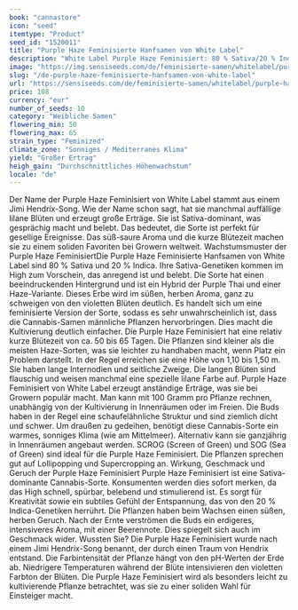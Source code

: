 ```yaml
---
book: "cannastore"
icon: "seed"
itemtype: "Product"
seed_id: "1520011"
title: "Purple Haze Feminisierte Hanfsamen von White Label"
description: "White Label Purple Haze Feminisiert: 80 % Sativa/20 % Indica. Große Erträge; süß-saures Aroma mit Beeren-Noten; entspannendes, für Kreativität sorgendes High."
image: "https://img.sensiseeds.com/de/feminisierte-samen/whitelabel/purple-haze-feminisiert-image.png"
slug: "/de-purple-haze-feminisierte-hanfsamen-von-white-label"
url: "https://sensiseeds.com/de/feminisierte-samen/whitelabel/purple-haze-feminisiert?a_aid=cannastore"
price: 108
currency: "eur"
number_of_seeds: 10
category: "Weibliche Samen"
flowering_min: 50
flowering_max: 65
strain_type: "Feminized"
climate_zone: "Sonniges / Mediterranes Klima"
yield: "Großer Ertrag"
heigh_gain: "Durchschnittliches Höhenwachstum"
locale: "de"
---
```

Der Name der Purple Haze Feminisiert von White Label stammt aus einem Jimi Hendrix-Song. Wie der Name schon sagt, hat sie manchmal auffällige lilane Blüten und erzeugt große Erträge. Sie ist Sativa-dominant, was gesprächig macht und belebt. Das bedeutet, die Sorte ist perfekt für gesellige Ereignisse. Das süß-saure Aroma und die kurze Blütezeit machen sie zu einem soliden Favoriten bei Growern weltweit. Wachstumsmuster der Purple Haze FeminisiertDie Purple Haze Feminisierte Hanfsamen von White Label sind 80 % Sativa und 20 % Indica. Ihre Sativa-Genetiken kommen im High zum Vorschein, das anregend ist und belebt. Die Sorte hat einen beeindruckenden Hintergrund und ist ein Hybrid der Purple Thai und einer Haze-Variante. Dieses Erbe wird im süßen, herben Aroma, ganz zu schweigen von den violetten Blüten deutlich. Es handelt sich um eine feminisierte Version der Sorte, sodass es sehr unwahrscheinlich ist, dass die Cannabis-Samen männliche Pflanzen hervorbringen. Dies macht die Kultivierung deutlich einfacher. Die Purple Haze Feminisiert hat eine relativ kurze Blütezeit von ca. 50 bis 65 Tagen. Die Pflanzen sind kleiner als die meisten Haze-Sorten, was sie leichter zu handhaben macht, wenn Platz ein Problem darstellt. In der Regel erreichen sie eine Höhe von 1,10 bis 1,50 m. Sie haben lange Internodien und seitliche Zweige. Die langen Blüten sind flauschig und weisen manchmal eine spezielle lilane Farbe auf. Purple Haze Feminisiert von White Label erzeugt anständige Erträge, was sie bei Growern populär macht. Man kann mit 100 Gramm pro Pflanze rechnen, unabhängig von der Kultivierung in Innenräumen oder im Freien. Die Buds haben in der Regel eine schaufelähnliche Struktur und sind ziemlich dicht und schwer. Um draußen zu gedeihen, benötigt diese Cannabis-Sorte ein warmes, sonniges Klima (wie am Mittelmeer). Alternativ kann sie ganzjährig in Innenräumen angebaut werden. SCROG (Screen of Green) und SOG (Sea of Green) sind ideal für die Purple Haze Feminisiert. Die Pflanzen sprechen gut auf Lollipopping und Supercropping an. Wirkung, Geschmack und Geruch der Purple Haze Feminisiert Purple Haze Feminisiert ist eine Sativa-dominante Cannabis-Sorte. Konsumenten werden dies sofort merken, da das High schnell, spürbar, belebend und stimulierend ist. Es sorgt für Kreativität sowie ein subtiles Gefühl der Entspannung, das von den 20 % Indica-Genetiken herrührt. Die Pflanzen haben beim Wachsen einen süßen, herben Geruch. Nach der Ernte verströmen die Buds ein erdigeres, intensiveres Aroma, mit einer Beerennote. Dies spiegelt sich auch im Geschmack wider. Wussten Sie? Die Purple Haze Feminisiert wurde nach einem Jimi Hendrix-Song benannt, der durch einen Traum von Hendrix entstand. Die Farbintensität der Pflanze hängt von den pH-Werten der Erde ab. Niedrigere Temperaturen während der Blüte intensivieren den violetten Farbton der Blüten. Die Purple Haze Feminisiert wird als besonders leicht zu kultivierende Pflanze betrachtet, was sie zu einer soliden Wahl für Einsteiger macht.
